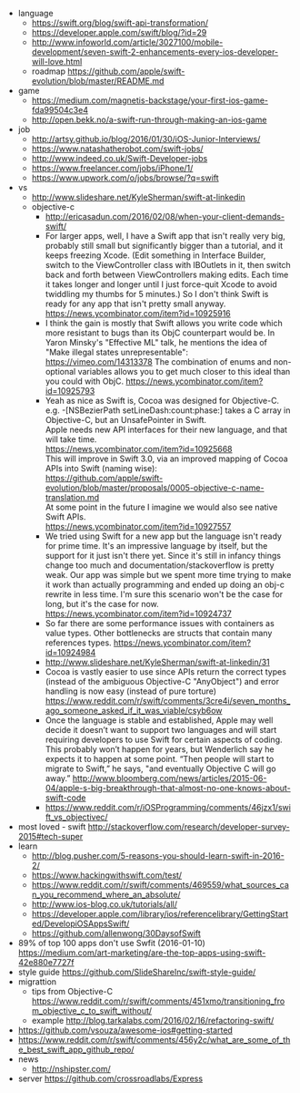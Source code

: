 - language
  - https://swift.org/blog/swift-api-transformation/
  - https://developer.apple.com/swift/blog/?id=29
  - http://www.infoworld.com/article/3027100/mobile-development/seven-swift-2-enhancements-every-ios-developer-will-love.html
  - roadmap https://github.com/apple/swift-evolution/blob/master/README.md
- game
  - https://medium.com/magnetis-backstage/your-first-ios-game-fda99504c3e4
  - http://open.bekk.no/a-swift-run-through-making-an-ios-game
- job
  - http://artsy.github.io/blog/2016/01/30/iOS-Junior-Interviews/
  - https://www.natashatherobot.com/swift-jobs/
  - http://www.indeed.co.uk/Swift-Developer-jobs
  - https://www.freelancer.com/jobs/iPhone/1/
  - https://www.upwork.com/o/jobs/browse/?q=swift
- vs
  - http://www.slideshare.net/KyleSherman/swift-at-linkedin
  - objective-c
    - http://ericasadun.com/2016/02/08/when-your-client-demands-swift/
    - For larger apps, well, I have a Swift app that isn't really very big, probably still small but significantly bigger than a tutorial, and it keeps freezing Xcode. (Edit something in Interface Builder, switch to the ViewController class with IBOutlets in it, then switch back and forth between ViewControllers making edits. Each time it takes longer and longer until I just force-quit Xcode to avoid twiddling my thumbs for 5 minutes.) So I don't think Swift is ready for any app that isn't pretty small anyway. https://news.ycombinator.com/item?id=10925916
    - I think the gain is mostly that Swift allows you write code which more resistant to bugs than its ObjC counterpart would be. In Yaron Minsky's "Effective ML" talk, he mentions the idea of "Make illegal states unrepresentable": https://vimeo.com/14313378 The combination of enums and non-optional variables allows you to get much closer to this ideal than you could with ObjC. https://news.ycombinator.com/item?id=10925793
    - Yeah as nice as Swift is, Cocoa was designed for Objective-C.  
      e.g. -[NSBezierPath setLineDash:count:phase:] takes a C array in Objective-C, but an UnsafePointer<CGFloat> in Swift.  
      Apple needs new API interfaces for their new language, and that will take time.  
      https://news.ycombinator.com/item?id=10925668  
      This will improve in Swift 3.0, via an improved mapping of Cocoa APIs into Swift (naming wise):  
      https://github.com/apple/swift-evolution/blob/master/proposals/0005-objective-c-name-translation.md  
      At some point in the future I imagine we would also see native Swift APIs.  
      https://news.ycombinator.com/item?id=10927557
    - We tried using Swift for a new app but the language isn't ready for prime time. It's an impressive language by itself, but the support for it just isn't there yet. Since it's still in infancy things change too much and documentation/stackoverflow is pretty weak. Our app was simple but we spent more time trying to make it work than actually programming and ended up doing an obj-c rewrite in less time. I'm sure this scenario won't be the case for long, but it's the case for now. https://news.ycombinator.com/item?id=10924737
    - So far there are some performance issues with containers as value types. Other bottlenecks are structs that contain many references types. https://news.ycombinator.com/item?id=10924984
    - http://www.slideshare.net/KyleSherman/swift-at-linkedin/31
    - Cocoa is vastly easier to use since APIs return the correct types (instead of the ambiguous Objective-C "AnyObject") and error handling is now easy (instead of pure torture) https://www.reddit.com/r/swift/comments/3cre4i/seven_months_ago_someone_asked_if_it_was_viable/csyb6ow
    - Once the language is stable and established, Apple may well decide it doesn’t want to support two languages and will start requiring developers to use Swift for certain aspects of coding. This probably won’t happen for years, but Wenderlich say he expects it to happen at some point. “Then people will start to migrate to Swift,” he says, "and eventually Objective C will go away.”  http://www.bloomberg.com/news/articles/2015-06-04/apple-s-big-breakthrough-that-almost-no-one-knows-about-swift-code
    - https://www.reddit.com/r/iOSProgramming/comments/46jzx1/swift_vs_objectivec/
- most loved - swift http://stackoverflow.com/research/developer-survey-2015#tech-super
- learn
  - http://blog.pusher.com/5-reasons-you-should-learn-swift-in-2016-2/
  - https://www.hackingwithswift.com/test/
  - https://www.reddit.com/r/swift/comments/469559/what_sources_can_you_recommend_where_an_absolute/
  - http://www.ios-blog.co.uk/tutorials/all/
  - https://developer.apple.com/library/ios/referencelibrary/GettingStarted/DevelopiOSAppsSwift/
  - https://github.com/allenwong/30DaysofSwift
- 89% of top 100 apps don't use Swfit (2016-01-10) https://medium.com/art-marketing/are-the-top-apps-using-swift-42e880e7727f
- style guide https://github.com/SlideShareInc/swift-style-guide/
- migrattion
  - tips from Objective-C https://www.reddit.com/r/swift/comments/451xmo/transitioning_from_objective_c_to_swift_without/
  - example http://blog.tarkalabs.com/2016/02/16/refactoring-swift/
- https://github.com/vsouza/awesome-ios#getting-started
- https://www.reddit.com/r/swift/comments/456y2c/what_are_some_of_the_best_swift_app_github_repo/
- news
  - http://nshipster.com/
- server https://github.com/crossroadlabs/Express
